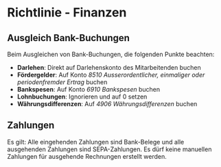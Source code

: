 # Richtlinie - Finanzen

## Ausgleich Bank-Buchungen

Beim Ausgleichen von Bank-Buchungen, die folgenden Punkte beachten:

* **Darlehen**: Direkt auf Darlehenskonto des Mitarbeitenden buchen
* **Fördergelder**: Auf Konto *8510 Ausserordentlicher, einmaliger oder periodenfremder Ertrag* buchen
* **Bankspesen**: Auf Konto *6910 Bankspesen* buchen
* **Lohnbuchungen**: Ignorieren und auf 0 setzen
* **Währungsdifferenzen**: Auf *4906 Währungsdifferenzen* buchen

## Zahlungen

Es gilt: Alle eingehenden Zahlungen sind Bank-Belege und alle ausgehenden Zahlungen sind SEPA-Zahlungen. Es dürf keine manuellen Zahlungen für ausgehende Rechnungen erstellt werden.